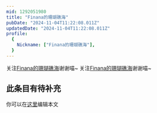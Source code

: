 ```yaml
---
mid: 1292051980
title: "Finana的珊瑚礁海"
pubDate: "2024-11-04T11:22:08.011Z"
updatedDate: "2024-11-04T11:22:08.011Z"
profile:
  {
    Nickname: ["Finana的珊瑚礁海"],
  }
---
```


关注[Finana的珊瑚礁海](https://space.bilibili.com/1292051980)谢谢喵~ 关注[Finana的珊瑚礁海](https://space.bilibili.com/1292051980)谢谢喵~

## 此条目有待补充
你可以在[这里](https://github.com/Yuhanawa/VTuber.ICU/edit/master/src/content/v/Finana的珊瑚礁海/index.md)编辑本文
